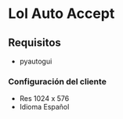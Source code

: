 # Lol Auto Accept
## Requisitos
* pyautogui
### Configuración del cliente
* Res 1024 x 576
* Idioma Español
